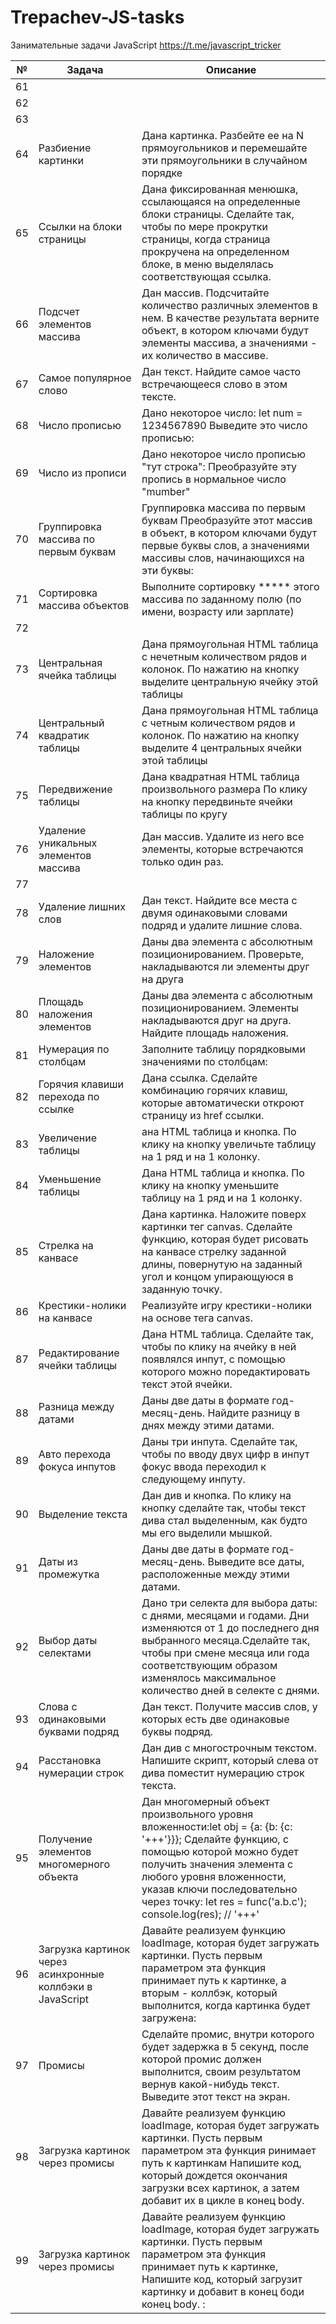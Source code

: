 # Trepachev-JS-tasks

Занимательные задачи JavaScript
https://t.me/javascript_tricker


| №  | Задача                                                    | Описание                                                                                                                                                                                                                                                                                       |
|----|-----------------------------------------------------------|------------------------------------------------------------------------------------------------------------------------------------------------------------------------------------------------------------------------------------------------------------------------------------------------|
| 61 |                                                           |
| 62 |                                                           |
| 63 |                                                           |
| 64 | Разбиение картинки                                        | Дана картинка. Разбейте ее на N прямоугольников и перемешайте эти прямоугольники в случайном порядке                                                                                                                                                                                           
| 65 | Ссылки на блоки страницы                                  | Дана фиксированная менюшка, ссылающаяся на определенные блоки страницы. Сделайте так, чтобы по мере прокрутки страницы, когда страница прокручена на определенном блоке, в меню выделялась соответствующая ссылка.                                                                             
| 66 | Подсчет элементов массива                                 | Дан массив. Подсчитайте количество различных элементов в нем. В качестве результата верните объект, в котором ключами будут элементы массива, а значениями - их количество в массиве.                                                                                                          
| 67 | Самое популярное слово                                    | Дан текст. Найдите самое часто встречающееся слово в этом тексте.                                                                                                                                                                                                                              
| 68 | Число прописью                                            | Дано некоторое число: let num = 1234567890 Выведите это число прописью:                                                                                                                                                                                                                        
| 69 | Число из прописи                                          | Дано некоторое число прописью "тут строка": Преобразуйте эту пропись в нормальное число "mumber"                                                                                                                                                                                               
| 70 | Группировка массива по первым буквам                      | Группировка массива по первым буквам Преобразуйте этот массив в объект, в котором ключами будут первые буквы слов, а значениями массивы слов, начинающихся на эти буквы:                                                                                                                       
| 71 | Сортировка массива объектов                               | Выполните сортировку ***** этого массива по заданному полю (по имени, возрасту или зарплате)                                                                                                                                                                                                   
| 72 |                                                           |
| 73 | Центральная ячейка таблицы                                | Дана прямоугольная HTML таблица с нечетным количеством рядов и колонок. По нажатию на кнопку выделите центральную ячейку этой таблицы                                                                                                                                                          
| 74 | Центральный квадратик таблицы                             | Дана прямоугольная HTML таблица с четным количеством рядов и колонок. По нажатию на кнопку выделите 4 центральных ячейки этой таблицы                                                                                                                                                          
| 75 | Передвижение таблицы                                      | Дана квадратная HTML таблица произвольного размера По клику на кнопку передвиньте ячейки таблицы по кругу                                                                                                                                                                                      
| 76 | Удаление уникальных элементов массива                     | Дан массив. Удалите из него все элементы, которые встречаются только один раз.                                                                                                                                                                                                                 
| 77 |                                                           |
| 78 | Удаление лишних слов                                      | Дан текст. Найдите все места с двумя одинаковыми словами подряд и удалите лишние слова.                                                                                                                                                                                                        
| 79 | Наложение элементов                                       | Даны два элемента с абсолютным позиционированием. Проверьте, накладываются ли элементы друг на друга                                                                                                                                                                                           
| 80 | Площадь наложения элементов                               | Даны два элемента с абсолютным позиционированием. Элементы накладываются друг на друга. Найдите площадь наложения.                                                                                                                                                                             
| 81 | Нумерация по столбцам                                     | Заполните таблицу порядковыми значениями по столбцам:                                                                                                                                                                                                                                          
| 82 | Горячия клавиши перехода по ссылке                        | Дана ссылка. Сделайте комбинацию горячих клавиш, которые автоматически откроют страницу из href ссылки.                                                                                                                                                                                        
| 83 | Увеличение таблицы                                        | ана HTML таблица и кнопка. По клику на кнопку увеличьте таблицу на 1 ряд и на 1 колонку.                                                                                                                                                                                                       
| 84 | Уменьшение таблицы                                        | Дана HTML таблица и кнопка. По клику на кнопку уменьшите таблицу на 1 ряд и на 1 колонку.                                                                                                                                                                                                      
| 85 | Стрелка на канвасе                                        | Дана картинка. Наложите поверх картинки тег canvas. Сделайте функцию, которая будет рисовать на канвасе стрелку заданной длины, повернутую на заданный угол и концом упирающуюся в заданную точку.                                                                                             |
| 86 | Крестики-нолики на канвасе                                | Реализуйте игру крестики-нолики на основе тега canvas.                                                                                                                                                                                                                                         
| 87 | Редактирование ячейки таблицы                             | Дана HTML таблица. Сделайте так, чтобы по клику на ячейку в ней появлялся инпут, с помощью которого можно поредактировать текст этой ячейки.                                                                                                                                                   
| 88 | Разница между датами                                      | Даны две даты в формате год-месяц-день. Найдите разницу в днях между этими датами.                                                                                                                                                                                                             
| 89 | Авто перехода фокуса инпутов                              | Даны три инпута. Сделайте так, чтобы по вводу двух цифр в инпут фокус ввода переходил к следующему инпуту.                                                                                                                                                                                     |
| 90 | Выделение текста                                          | Дан див и кнопка. По клику на кнопку сделайте так, чтобы текст дива стал выделенным, как будто мы его выделили мышкой.                                                                                                                                                                         |
| 91 | Даты из промежутка                                        | Даны две даты в формате год-месяц-день. Выведите все даты, расположенные между этими датами.                                                                                                                                                                                                   
|92  | Выбор даты селектами                                      | Дано три селекта для выбора даты: с днями, месяцами и годами. Дни изменяются от 1 до последнего дня выбранного месяца.Сделайте так, чтобы при смене месяца или года соответствующим образом изменялось максимальное количество дней в селекте с днями.                                         
|93  | Слова с одинаковыми буквами подряд                        | Дан текст. Получите массив слов, у которых есть две одинаковые буквы подряд.                                                                                                                                                                                                                   
|94| Расстановка нумерации строк                               | Дан див с многострочным текстом. Напишите скрипт, который слева от дива поместит нумерацию строк текста.                                                                                                                                                                                       
|95| Получение элементов многомерного объекта                  | Дан многомерный объект произвольного уровня вложенности:let obj = {a: {b: {c: '+++'}}};  Сделайте функцию, с помощью которой можно будет получить значения элемента с любого уровня вложенности, указав ключи последовательно через точку: let res = func('a.b.c'); console.log(res); // '+++' 
|96| Загрузка картинок через асинхронные коллбэки в JavaScript | Давайте реализуем функцию loadImage, которая будет загружать картинки. Пусть первым параметром эта функция принимает путь к картинке, а вторым - коллбэк, который выполнится, когда картинка будет загружена:                                                                                  |
|97| Промисы                                                   |      Сделайте промис, внутри которого будет задержка в 5 секунд, после которой промис должен выполнится, своим результатом вернув какой-нибудь текст. Выведите этот текст на экран.                                                                                                                                                                                                                                                                                           |
|98|Загрузка картинок через промисы|Давайте реализуем функцию loadImage, которая будет загружать картинки. Пусть первым параметром эта функция ринимает путь к картинкам Напишите код, который дождется окончания загрузки всех картинок, а затем добавит их в цикле в конец body.
|99|Загрузка картинок через промисы|Давайте реализуем функцию loadImage, которая будет загружать картинки. Пусть первым параметром эта функция принимает путь к картинке, Напишите код, который загрузит картинку и добавит в конец боди конец body. :